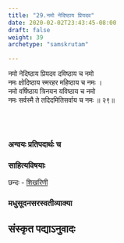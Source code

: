 ```yaml
---
title: "29.नमो नेदिष्ठाय प्रियदव"
date: 2020-02-02T23:43:45-08:00
draft: false
weight: 39
archetype: "samskrutam"

---
```


नमो नेदिष्ठाय प्रियदव दविष्ठाय च नमो
<br/>नमः क्षोदिष्ठाय स्मरहर महिष्ठाय च नमः ।
<br/>नमो वर्षिष्ठाय त्रिनयन यविष्ठाय च नमो
<br/>नमः सर्वस्मै ते तदिदमितिसर्वाय च नमः ॥ २९॥
<br/>

<br/><br/>

### अन्वयः प्रतिपदार्थः च


### साहित्यविषयाः 

छन्दः - [शिखरिणी](/sahitya-shaastra-parichaya/chandas-prakarana/08_shikharini/) 


### मधुसूदनसरस्वतीव्याक्या

## संस्कृत पद्याऽनुवादः